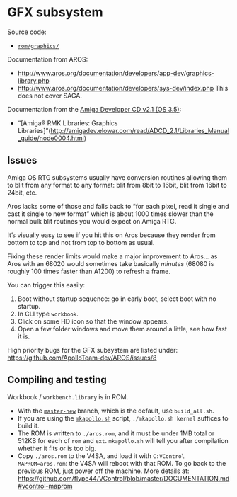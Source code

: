 # GFX subsystem

Source code:

- [`rom/graphics/`](https://github.com/ApolloTeam-dev/AROS/tree/master-new/rom/graphics/)

Documentation from AROS:

- http://www.aros.org/documentation/developers/app-dev/graphics-library.php
- http://www.aros.org/documentation/developers/sys-dev/index.php
This does not cover SAGA.

Documentation from the [Amiga Developer CD v2.1 (OS 3.5)](http://amigadev.elowar.com/):

- “[Amiga® RMK Libraries: Graphics Libraries]”(http://amigadev.elowar.com/read/ADCD_2.1/Libraries_Manual_guide/node0004.html)

## Issues

Amiga OS RTG subsystems usually have conversion routines allowing them to blit from any format to any format: blit from 8bit to 16bit, blit from 16bit to 24bit, etc.

Aros lacks some of those and falls back to “for each pixel, read it single and cast it single to new format” which is about 1000 times slower than the normal bulk blit routines you would expect on Amiga RTG.

It’s visually easy to see if you hit this on Aros because they render from bottom to top and not from top to bottom as usual.

Fixing these render limits would make a major improvement to Aros... as Aros with an 68020 would sometimes take basically *minutes* (68080 is roughly 100 times faster than A1200) to refresh a frame.

You can trigger this easily:
1. Boot without startup sequence: go in early boot, select boot with no startup.
2. In CLI type `workbook`.
3. Click on some HD icon so that the window appears.
4. Open a few folder windows and move them around a little, see how fast it is.

High priority bugs for the GFX subsystem are listed under:
https://github.com/ApolloTeam-dev/AROS/issues/8

## Compiling and testing
Workbook / `workbench.library` is in ROM.

- With the [`master-new`](https://github.com/ApolloTeam-dev/AROS) branch, which is the default, use `build_all.sh`.
- If you are using the [`mkapollo.sh`](https://github.com/ApolloTeam-dev/AROS/blob/master/mkapollo.sh) script, `./mkapollo.sh kernel` suffices to build it. 
- The ROM is written to `./aros.rom`, and it must be under 1MB total or 512KB for each of `rom` and `ext`. `mkapollo.sh` will tell you after compilation whether it fits or is too big.
- Copy `./aros.rom` to the V4SA, and load it with `C:VControl MAPROM=aros.rom`: the V4SA will reboot with that ROM. To go back to the previous ROM, just power off the machine. More details at: https://github.com/flype44/VControl/blob/master/DOCUMENTATION.md#vcontrol-maprom
